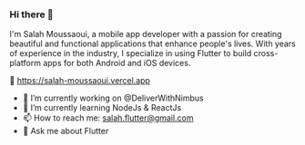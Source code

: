 ### Hi there 👋

I'm Salah Moussaoui, a mobile app developer with a passion for creating beautiful and functional applications that enhance people's lives. With years of experience in the industry, I specialize in using Flutter to build cross-platform apps for both Android and iOS devices.

🔗 https://salah-moussaoui.vercel.app

- 🔭 I’m currently working on @DeliverWithNimbus
- 🌱 I’m currently learning NodeJs & ReactJs
- 📫 How to reach me: salah.flutter@gmail.com
- 💬 Ask me about Flutter


